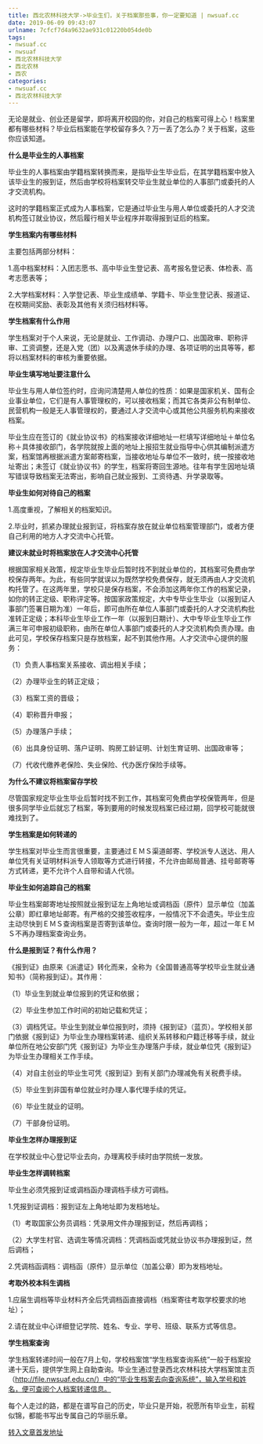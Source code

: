 ```yaml
---
title: 西北农林科技大学->毕业生们，关于档案那些事，你一定要知道 | nwsuaf.cc
date: 2019-06-09 09:43:07
urlname: 7cfcf7d4a9632ae931c01220b054de0b
tags: 
- nwsuaf.cc
- nwsuaf
- 西北农林科技大学
- 西北农林
- 西农
categories:
- nwsuaf.cc
- 西北农林科技大学
---
```



无论是就业、创业还是留学，即将离开校园的你，对自己的档案可得上心！档案里都有哪些材料？毕业后档案能在学校留存多久？万一丢了怎么办？关于档案，这些你应该知道。

**什么是毕业生的人事档案**

毕业生的人事档案由学籍档案转换而来，是指毕业生毕业后，在其学籍档案中放入该毕业生的报到证，然后由学校将档案转交毕业生就业单位的人事部门或委托的人才交流机构。

这时的学籍档案正式成为人事档案，它是通过毕业生与用人单位或委托的人才交流机构签订就业协议，然后履行相关毕业程序并取得报到证后的档案。

**学生档案内有哪些材料**

主要包括两部分材料：

1.高中档案材料：入团志愿书、高中毕业生登记表、高考报名登记表、体检表、高考志愿表等；

2.大学档案材料：入学登记表、毕业生成绩单、学籍卡、毕业生登记表、报道证、在校期间奖励、表彰及其他有关须归档材料等。

**学生档案有什么作用**

学生档案对于个人来说，无论是就业、工作调动、办理户口、出国政审、职称评审、工资调整，还是入党（团）以及离退休手续的办理、各项证明的出具等等，都将以档案材料的审核为重要依据。

**毕业生填写地址要注意什么**

毕业生与用人单位签约时，应询问清楚用人单位的性质：如果是国家机关、国有企业事业单位，它们是有人事管理权的，可以接收档案；而其它各类非公有制单位、民营机构一般是无人事管理权的，要通过人才交流中心或其他公共服务机构来接收档案。

毕业生应在签订的《就业协议书》的档案接收详细地址一栏填写详细地址＋单位名称＋具体接收部门，各学院就按上面的地址上报招生就业指导中心供其编制派遣方案，档案馆再根据派遣方案邮寄档案，当接收地址与单位不一致时，统一按接收地址寄出；未签订《就业协议书》的学生，档案将寄回生源地。往年有学生因地址填写错误导致档案无法寄出，影响自己就业报到、工资待遇、升学录取等。

**毕业生如何对待自己的档案**

1.高度重视，了解相关的档案知识。

2.毕业时，抓紧办理就业报到证，将档案存放在就业单位档案管理部门，或者方便自己利用的地方人才交流中心托管。

**建议未就业时将档案放在人才交流中心托管**

根据国家相关政策，规定毕业生毕业后暂时找不到就业单位的，其档案可免费由学校保存两年。为此，有些同学就误以为既然学校免费保存，就无须再由人才交流机构托管了。在这两年里，学校只是保存档案，不会添加这两年你工作的档案记录，如你的转正定级、职称评定等。按国家政策规定，大中专毕业生毕业（以报到证人事部门签署日期为准）一年后，即可由所在单位人事部门或委托的人才交流机构批准转正定级；本科毕业生毕业工作一年（以报到日期计）、大中专毕业生毕业工作满三年可申报初级职称，由所在单位人事部门或委托的人才交流机构负责办理。由此可见，学校保存档案只是存放档案，起不到其他作用。人才交流中心提供的服务：

（1）负责人事档案关系接收、调出相关手续；

（2）办理毕业生的转正定级；

（3）档案工资的晋级；

（4）职称晋升申报；

（5）办理落户手续；

（6）出具身份证明、落户证明、购房工龄证明、计划生育证明、出国政审等；

（7）代收代缴养老保险、失业保险、代办医疗保险手续等。

**为什么不建议将档案留存学校**

尽管国家规定毕业生毕业后暂时找不到工作，其档案可免费由学校保管两年，但是很多同学毕业后就忘了档案，等到要用的时候发现档案已经过期，回学校可能就很难找到了。

**学生档案是如何转递的**

学生档案对毕业生而言很重要，主要通过ＥＭＳ渠道邮寄、学校派专人送达、用人单位凭有关证明材料派专人领取等方式进行转接，不允许由邮局普通、挂号邮寄等方式转递，更不允许个人自带和请人代领。

**毕业生如何追踪自己的档案**

毕业生档案邮寄地址按照就业报到证左上角地址或调档函（原件）显示单位（加盖公章）即红章地址邮寄。有严格的交接签收程序，一般情况下不会遗失。毕业生应主动尽快到ＥＭＳ查询档案是否寄到该单位。查询时限一般为一年，超过一年ＥＭＳ不再办理档案查询业务。

**什么是报到证？有什么作用？**

《报到证》由原来《派遣证》转化而来，全称为《全国普通高等学校毕业生就业通知书》（简称报到证）。其作用：

（1）毕业生到就业单位报到的凭证和依据；

（2）毕业生参加工作时间的初始记载和凭证；

（3）调档凭证。毕业生到就业单位报到时，须持《报到证》（蓝页）。学校相关部门依据《报到证》为毕业生办理档案转递、组织关系转移和户籍迁移等手续，就业单位所在地公安部门凭《报到证》为毕业生办理落户手续，就业单位凭《报到证》为毕业生办理相关工作手续。

（4）对自主创业的毕业生可凭《报到证》到有关部门办理减免有关税费手续。

（5）毕业生到非国有单位就业时办理人事代理手续的凭证。

（6）毕业生就业的证明。

（7）干部身份证明。

**毕业生怎样办理报到证**

在学校就业中心登记毕业去向，办理离校手续时由学院统一发放。

**毕业生怎样调转档案**

毕业生必须凭报到证或调档函办理调档手续方可调档。

1.凭报到证调档：报到证左上角地址即为发档地址。

（1）考取国家公务员调档：凭录用文件办理报到证，然后再调档；

（2）大学生村官、选调生等情况调档：凭调档函或凭就业协议书办理报到证，然后调档；

2.凭调档函调档：调档函（原件）显示单位（加盖公章）即为发档地址。

**考取外校本科生调档**

1.应届生调档等毕业材料齐全后凭调档函直接调档（档案寄往考取学校要求的地址）；

2.请在就业中心详细登记学院、姓名、专业、学号、班级、联系方式等信息。

**学生档案查询**

学生档案转递时间一般在7月上旬，学校档案馆“学生档案查询系统”一般于档案投递十天后，提供学生网上自助查询。毕业生通过登录西北农林科技大学档案馆主页（http://file.nwsuaf.edu.cn/）中的“毕业生档案去向查询系统”，输入学号和姓名，便可查阅个人档案转递信息。

每个人走过的路，都是在谱写自己的历史，毕业只是开始，祝愿所有毕业生，前程似锦，都能书写出专属自己的华丽乐章。





[转入文章首发地址](https://news.nwsuaf.edu.cn/xnxw/90112.htm)